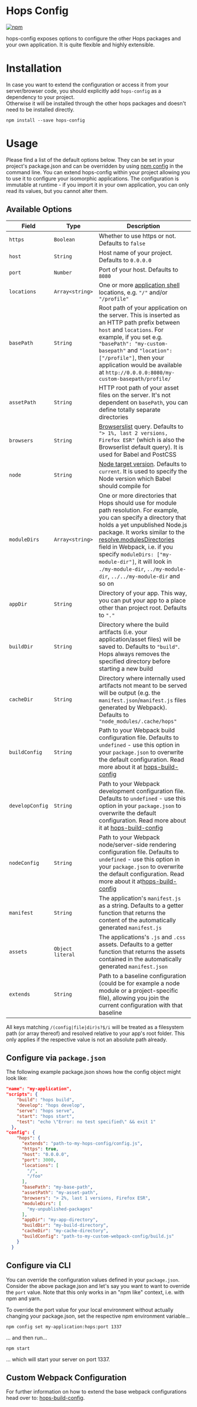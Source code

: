 # Hops Config

[![npm](https://img.shields.io/npm/v/hops-config.svg)](https://www.npmjs.com/package/hops-config)

hops-config exposes options to configure the other Hops packages and your own application. It is quite flexible and highly extensible.

# Installation

In case you want to extend the configuration or access it from your server/browser code, you should explicitly add `hops-config` as a dependency to your project.\
Otherwise it will be installed through the other hops packages and doesn't need to be installed directly.

```
npm install --save hops-config
```

# Usage

Please find a list of the default options below. They can be set in your project's package.json and can be overridden by using [npm config](https://docs.npmjs.com/cli/config) in the command line. You can extend hops-config within your project allowing you to use it to configure your isomorphic applications. The configuration is immutable at runtime - if you import it in your own application, you can only read its values, but you cannot alter them.

## Available Options

| Field           | Type             | Description                                                                                                                                                                                                                                                                                                                                                                                                                                                     |
| --------------- | ---------------- | --------------------------------------------------------------------------------------------------------------------------------------------------------------------------------------------------------------------------------------------------------------------------------------------------------------------------------------------------------------------------------------------------------------------------------------------------------------- |
| `https`         | `Boolean`        | Whether to use https or not. Defaults to `false`                                                                                                                                                                                                                                                                                                                                                                                                                |
| `host`          | `String`         | Host name of your project. Defaults to `0.0.0.0`                                                                                                                                                                                                                                                                                                                                                                                                                |
| `port`          | `Number`         | Port of your host. Defaults to `8080`                                                                                                                                                                                                                                                                                                                                                                                                                           |
| `locations`     | `Array<string>`  | One or more [application shell](https://developers.google.com/web/fundamentals/architecture/app-shell) locations, e.g. `"/"` and/or `"/profile"`                                                                                                                                                                                                                                                                                                                |
| `basePath`      | `String`         | Root path of your application on the server. This is inserted as an HTTP path prefix between `host` and `locations`. For example, if you set e.g. `"basePath": "my-custom-basepath"` and `"location": ["/profile"]`, then your application would be available at `http://0.0.0.0:8080/my-custom-basepath/profile/`                                                                                                                                              |
| `assetPath`     | `String`         | HTTP root path of your asset files on the server. It's not dependent on `basePath`, you can define totally separate directories                                                                                                                                                                                                                                                                                                                                 |
| `browsers`      | `String`         | [Browserslist](https://www.npmjs.com/package/browserslist) query. Defaults to `"> 1%, last 2 versions, Firefox ESR"` (which is also the Browserlist default query). It is used for Babel and PostCSS                                                                                                                                                                                                                                                            |
| `node`          | `String`         | [Node target version](https://www.npmjs.com/package/babel-preset-env#targetsnode). Defaults to `current`. It is used to specify the Node version which Babel should compile for                                                                                                                                                                                                                                                                                 |
| `moduleDirs`    | `Array<string>`  | One or more directories that Hops should use for module path resolution. For example, you can specify a directory that holds a yet unpublished Node.js package. It works similar to the [resolve.modulesDirectories](http://webpack.github.io/docs/configuration.html#resolve-modulesdirectories) field in Webpack, i.e. if you specify `moduleDirs: ["my-module-dir"]`, it will look in `./my-module-dir`, `../my-module-dir`, `../../my-module-dir` and so on |
| `appDir`        | `String`         | Directory of your app. This way, you can put your app to a place other than project root. Defaults to `"."`                                                                                                                                                                                                                                                                                                                                                     |
| `buildDir`      | `String`         | Directory where the build artifacts (i.e. your application/asset files) will be saved to. Defaults to `"build"`. Hops always removes the specified directory before starting a new build                                                                                                                                                                                                                                                                        |
| `cacheDir`      | `String`         | Directory where internally used artifacts not meant to be served will be output (e.g. the `manifest.json`/`manifest.js` files generated by Webpack). Defaults to `"node_modules/.cache/hops"`                                                                                                                                                                                                                                                                   |
| `buildConfig`   | `String`         | Path to your Webpack build configuration file. Defaults to `undefined` - use this option in your `package.json` to overwrite the default configuration. Read more about it at [hops-build-config](https://github.com/xing/hops/tree/master/packages/build-config#available-options)                                                                                                                                                                             |
| `developConfig` | `String`         | Path to your Webpack development configuration file. Defaults to `undefined` - use this option in your `package.json` to overwrite the default configuration. Read more about it at [hops-build-config](https://github.com/xing/hops/tree/master/packages/build-config#available-options)                                                                                                                                                                       |
| `nodeConfig`    | `String`         | Path to your Webpack node/server-side rendering configuration file. Defaults to `undefined` - use this option in your `package.json` to overwrite the default configuration. Read more about it at[hops-build-config](https://github.com/xing/hops/tree/master/packages/build-config#available-options)                                                                                                                                                         |
| `manifest`      | `String`         | The application's `manifest.js` as a string. Defaults to a getter function that returns the content of the automatically generated `manifest.js`                                                                                                                                                                                                                                                                                                                |
| `assets`        | `Object literal` | The applications's `.js` and `.css` assets. Defaults to a getter function that returns the assets contained in the automatically generated `manifest.json`                                                                                                                                                                                                                                                                                                      |
| `extends`       | `String`         | Path to a baseline configuration (could be for example a node module or a project-specific file), allowing you join the current configuration with that baseline                                                                                                                                                                                                                                                                                                |

All keys matching `/(config|file|dir)s?$/i` will be treated as a filesystem path (or array thereof) and resolved relative to your app's root folder. This only applies if the respective value is not an absolute path already.

## Configure via `package.json`

The following example package.json shows how the config object might look like:

```JSON
"name": "my-application",
"scripts": {
    "build": "hops build",
    "develop": "hops develop",
    "serve": "hops serve",
    "start": "hops start",
    "test": "echo \"Error: no test specified\" && exit 1"
  },
"config": {
    "hops": {
      "extends": "path-to-my-hops-config/config.js",
      "https": true,
      "host": "0.0.0.0",
      "port": 3000,
      "locations": [
        "/",
        "/foo"
      ],
      "basePath": "my-base-path",
      "assetPath": "my-asset-path",
      "browsers": "> 2%, last 1 versions, Firefox ESR",
      "moduleDirs": [
        "my-unpublished-packages"
      ],
      "appDir": "my-app-directory",
      "buildDir": "my-build-directory",
      "cacheDir": "my-cache-directory",
      "buildConfig": "path-to-my-custom-webpack-config/build.js"
    }
  }
```

## Configure via CLI

You can override the configuration values defined in your `package.json`. Consider the above package.json and let's say you want to want to override the `port` value. Note that this only works in an "npm like" context, i.e. with npm and yarn.

To override the port value for your local environment without actually changing your package.json, set the respective npm environment variable...

```
npm config set my-application:hops:port 1337
```

... and then run...

```
npm start
```

... which will start your server on port 1337.

## Custom Webpack Configuration

For further information on how to extend the base webpack configurations head over to: [hops-build-config](https://github.com/xing/hops/tree/master/packages/build-config).

